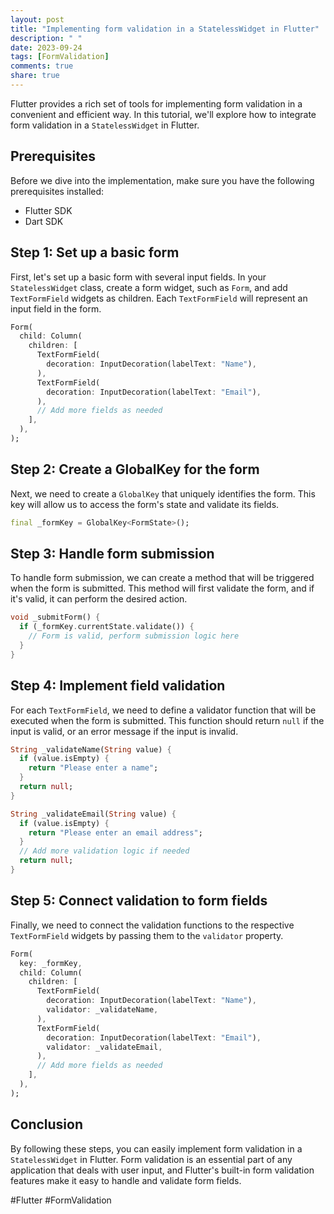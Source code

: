 ```yaml
---
layout: post
title: "Implementing form validation in a StatelessWidget in Flutter"
description: " "
date: 2023-09-24
tags: [FormValidation]
comments: true
share: true
---
```


Flutter provides a rich set of tools for implementing form validation in a convenient and efficient way. In this tutorial, we'll explore how to integrate form validation in a `StatelessWidget` in Flutter.

## Prerequisites

Before we dive into the implementation, make sure you have the following prerequisites installed:

- Flutter SDK
- Dart SDK

## Step 1: Set up a basic form

First, let's set up a basic form with several input fields. In your `StatelessWidget` class, create a form widget, such as `Form`, and add `TextFormField` widgets as children. Each `TextFormField` will represent an input field in the form.

```dart
Form(
  child: Column(
    children: [
      TextFormField(
        decoration: InputDecoration(labelText: "Name"),
      ),
      TextFormField(
        decoration: InputDecoration(labelText: "Email"),
      ),
      // Add more fields as needed
    ],
  ),
);
```

## Step 2: Create a GlobalKey for the form

Next, we need to create a `GlobalKey` that uniquely identifies the form. This key will allow us to access the form's state and validate its fields.

```dart
final _formKey = GlobalKey<FormState>();
```

## Step 3: Handle form submission

To handle form submission, we can create a method that will be triggered when the form is submitted. This method will first validate the form, and if it's valid, it can perform the desired action.

```dart
void _submitForm() {
  if (_formKey.currentState.validate()) {
    // Form is valid, perform submission logic here
  }
}
```

## Step 4: Implement field validation

For each `TextFormField`, we need to define a validator function that will be executed when the form is submitted. This function should return `null` if the input is valid, or an error message if the input is invalid.

```dart
String _validateName(String value) {
  if (value.isEmpty) {
    return "Please enter a name";
  }
  return null;
}

String _validateEmail(String value) {
  if (value.isEmpty) {
    return "Please enter an email address";
  }
  // Add more validation logic if needed
  return null;
}
```

## Step 5: Connect validation to form fields

Finally, we need to connect the validation functions to the respective `TextFormField` widgets by passing them to the `validator` property.

```dart
Form(
  key: _formKey,
  child: Column(
    children: [
      TextFormField(
        decoration: InputDecoration(labelText: "Name"),
        validator: _validateName,
      ),
      TextFormField(
        decoration: InputDecoration(labelText: "Email"),
        validator: _validateEmail,
      ),
      // Add more fields as needed
    ],
  ),
);
```

## Conclusion

By following these steps, you can easily implement form validation in a `StatelessWidget` in Flutter. Form validation is an essential part of any application that deals with user input, and Flutter's built-in form validation features make it easy to handle and validate form fields.

#Flutter #FormValidation